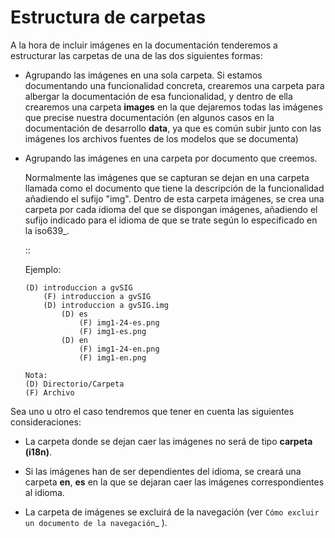 # Estructura de carpetas

A la hora de incluir imágenes en la documentación tenderemos a estructurar las carpetas
de una de las dos siguientes formas:

* Agrupando las imágenes en una sola carpeta. Si estamos documentando una funcionalidad
  concreta, crearemos una carpeta para albergar la documentación de esa funcionalidad,
  y dentro de ella crearemos una carpeta **images** en la que dejaremos todas las
  imágenes que precise nuestra documentación (en algunos casos en la documentación
  de desarrollo **data**, ya que es común subir junto con las imágenes los archivos 
  fuentes de los modelos que se documenta) 


* Agrupando las imágenes en una carpeta por documento que creemos. 

  Normalmente las imágenes que se capturan se dejan en una carpeta 
  llamada como el documento que tiene la descripción de la funcionalidad 
  añadiendo el sufijo "img". Dentro de esta carpeta imágenes, se crea 
  una carpeta por cada idioma del que se dispongan imágenes, añadiendo 
  el sufijo indicado para el idioma de que se trate según lo especificado en la iso639_.

  ::

    Ejemplo:

      (D) introduccion a gvSIG
          (F) introduccion a gvSIG
          (D) introduccion a gvSIG.img
              (D) es
                  (F) img1-24-es.png 
                  (F) img1-es.png 
              (D) en
                  (F) img1-24-en.png 
                  (F) img1-en.png 
      
      Nota: 
      (D) Directorio/Carpeta
      (F) Archivo

Sea uno u otro el caso tendremos que tener en cuenta las siguientes consideraciones:

* La carpeta donde se dejan caer las imágenes no será de tipo **carpeta
  (i18n)**.
  
* Si las imágenes han de ser dependientes del idioma, se creará una carpeta **en**, 
  **es** en la que se dejaran caer las imágenes correspondientes al idioma.
  
* La carpeta de imágenes se excluirá de la navegación (ver 
  `Cómo excluir un documento de la navegación`_ ).
